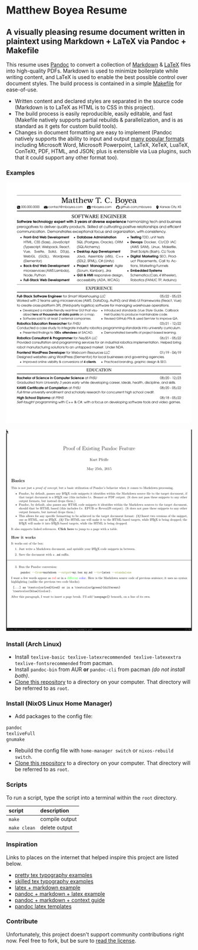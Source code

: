 Matthew Boyea Resume
===
A visually pleasing resume document written in plaintext using Markdown + LaTeX via Pandoc + Makefile
---
This resume uses [Pandoc] to convert a collection of [Markdown] & [LaTeX] files into high-quality PDFs. Markdown is used to minimize boilerplate while writing content, and LaTeX is used to enable the best possible control over document styles. The build process is contained in a simple [Makefile] for ease-of-use.
* Written content and declared styles are separated in the source code (Markdown is to LaTeX as HTML is to CSS in this project).
* The build process is easily reproducible, easily editable, and fast (Makefile natively supports partial rebuilds & parallelization, and is as standard as it gets for custom build tools).
* Changes in document formatting are easy to implement (Pandoc natively supports the ability to input and output [many popular formats](https://pandoc.org/MANUAL.html#options) including Microsoft Word, Microsoft Powerpoint, LaTeX, XeTeX, LuaTeX, ConTeXt, PDF, HTML, and JSON; plus is extensible via Lua plugins, such that it could support any other format too).

### Examples
![A screenshot of my March 2024 resume.](screenshots/2024-03.png)
<!---![A screenshot of my February 2024 resume.](screenshots/2024-02.png)-->
![A screenshot of the example document.](screenshots/example.png)

### Install (Arch Linux)
* Install `texlive-basic texlive-latexrecommended texlive-latexextra texlive-fontsrecommended` from pacman.
* Install `pandoc-bin` from AUR **or** `pandoc-cli` from pacman *(do not install both)*.
* [Clone this repository](https://docs.github.com/en/repositories/creating-and-managing-repositories/cloning-a-repository#cloning-a-repository) to a directory on your computer. That directory will be referred to as `root`.

### Install (NixOS Linux Home Manager)
* Add packages to the config file:
```
pandoc
texliveFull
gnumake
```
* Rebuild the config file with `home-manager switch` or `nixos-rebuild switch`. 
* [Clone this repository](https://docs.github.com/en/repositories/creating-and-managing-repositories/cloning-a-repository#cloning-a-repository) to a directory on your computer. That directory will be referred to as `root`.

### Scripts
To run a script, type the script into a terminal within the `root` directory.

| script | description |
|:------ |:----------- |
| `make` | compile output |
| `make clean` | delete output |

### Inspiration
Links to places on the internet that helped inspire this project are listed below.
* [pretty tex typography examples](https://tex.stackexchange.com/questions/1319/showcase-of-beautiful-typography-done-in-tex-friends)
* [skilled tex typography examples](https://tug.org/texshowcase/)
* [latex + markdown example](https://tex.stackexchange.com/questions/600705/keeping-typesetting-details-in-markdown-file)
* [pandoc + markdown + latex example](https://tex.stackexchange.com/a/246871)
* [pandoc + markdown + context guide](https://dave.autonoma.ca/blog/)
* [pandoc latex templates](https://bookdown.org/yihui/rmarkdown-cookbook/latex-template.html)

### Contribute
Unfortunately, this project doesn't support community contributions right now. Feel free to fork, but be sure to [read the license](./LICENSE.md).

[Pandoc]: https://pandoc.org/
[Markdown]: https://pandoc.org/MANUAL.html#pandocs-markdown
[LaTeX]: https://www.latex-project.org/
[Makefile]: https://www.gnu.org/software/make/manual/make.html

